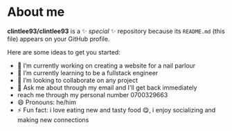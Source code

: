 # About me

**clintlee93/clintlee93** is a ✨ _special_ ✨ repository because its `README.md` (this file) appears on your GitHub profile.

Here are some ideas to get you started:

- 🔭 I’m currently working on creating a website for a nail parlour
- 🌱 I’m currently learning to be a fullstack engineer 
- 👯 I’m looking to collaborate on any project 
- 💬 Ask me about through my email and I'll get back immediately 
-   reach me through my personal number 0700329663
- 😄 Pronouns: he/him
- ⚡ Fun fact: i love eating new and tasty food 😋, i enjoy socializing and making new connections 
